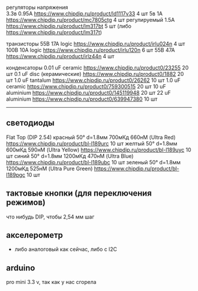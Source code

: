 регуляторы напряжения  
3.3в 0.95А  https://www.chipdip.ru/product/ld1117v33  4 шт
5в 1А https://www.chipdip.ru/product/mc7805ctg  4 шт
регулируемый 1.5А https://www.chipdip.ru/product/lm317bt 5 шт  (либо https://www.chipdip.ru/product/lm317t)

транзисторы
55В 17А logic https://www.chipdip.ru/product/irlu024n 4 шт
100В 10А logic https://www.chipdip.ru/product/irlu120n 6 шт
55В 47А https://www.chipdip.ru/product/irlz44n 4 шт

конденсаторы
0.01 uF ceramic https://www.chipdip.ru/product0/23255 20 шт
0.1 uF disc (керамические) https://www.chipdip.ru/product0/1882 20 шт
1.0 uF tantalum https://www.chipdip.ru/product0/26262 10 шт
1.0 uF ceramic https://www.chipdip.ru/product0/759300515 20 шт
10 uF aluminium https://www.chipdip.ru/product0/145119948 20 шт
22 uF aluminium https://www.chipdip.ru/product0/639947380 10 шт

---

## светодиоды

Flat Top (DIP 2.54)
красный 50° d=1.8мм 700мКд 660нМ (Ultra Red) https://www.chipdip.ru/product/bl-l189urc 10 шт
желтый 50° d=1.8мм 600мКд 590нМ (Ultra Yellow) https://www.chipdip.ru/product/bl-l189uyc 10 шт
синий 50° d=1.8мм 1200мКд 470нМ (Ultra Blue) https://www.chipdip.ru/product/bl-l189ubc 10 шт
зеленый 50° d=1.8мм 1200мКд 525нМ (Ultra Pure Green) https://www.chipdip.ru/product/bl-l189pgc 10 шт


## тактовые кнопки (для переключения режимов)

что нибудь DIP, чтобы 2,54 мм шаг


## акселерометр

+ либо аналоговый как сейчас, либо с I2C

## arduino

pro mini 3.3 v, так как у нас сгорела